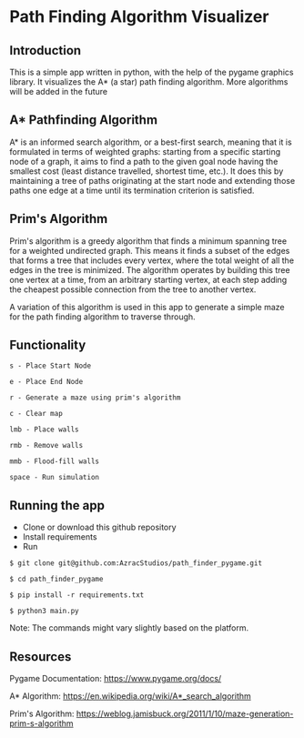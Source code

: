 # Path Finding Algorithm Visualizer

## Introduction
This is a simple app written in python, with the help of the pygame graphics library. It visualizes the A* (a star) path finding algorithm. More algorithms will be added in the future

## A* Pathfinding Algorithm
A* is an informed search algorithm, or a best-first search, meaning that it is formulated in terms of weighted graphs: starting from a specific starting node of a graph, it aims to find a path to the given goal node having the smallest cost (least distance travelled, shortest time, etc.). It does this by maintaining a tree of paths originating at the start node and extending those paths one edge at a time until its termination criterion is satisfied.

## Prim's Algorithm
Prim's algorithm is a greedy algorithm that finds a minimum spanning tree for a weighted undirected graph. This means it finds a subset of the edges that forms a tree that includes every vertex, where the total weight of all the edges in the tree is minimized. The algorithm operates by building this tree one vertex at a time, from an arbitrary starting vertex, at each step adding the cheapest possible connection from the tree to another vertex.

A variation of this algorithm is used in this app to generate a simple maze for the path finding algorithm to traverse through.

## Functionality
`s - Place Start Node`

`e - Place End Node`

`r - Generate a maze using prim's algorithm`

`c - Clear map`

`lmb - Place walls`

`rmb - Remove walls`

`mmb - Flood-fill walls`

`space - Run simulation`

## Running the app
- Clone or download this github repository
- Install requirements
- Run

`$ git clone git@github.com:AzracStudios/path_finder_pygame.git`

`$ cd path_finder_pygame`

`$ pip install -r requirements.txt`

`$ python3 main.py`

Note: The commands might vary slightly based on the platform.

## Resources
Pygame Documentation: https://www.pygame.org/docs/

A* Algorithm: https://en.wikipedia.org/wiki/A*_search_algorithm

Prim's Algorithm: https://weblog.jamisbuck.org/2011/1/10/maze-generation-prim-s-algorithm

